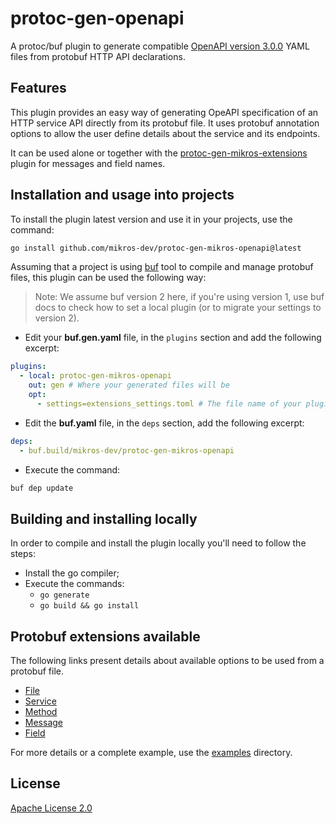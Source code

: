 # protoc-gen-openapi

A protoc/buf plugin to generate compatible [OpenAPI version 3.0.0](https://swagger.io/specification/v3/)
YAML files from protobuf HTTP API declarations.

## Features

This plugin provides an easy way of generating OpeAPI specification of an HTTP
service API directly from its protobuf file. It uses protobuf annotation options
to allow the user define details about the service and its endpoints.

It can be used alone or together with the [protoc-gen-mikros-extensions](https://github.com/mikros-dev/protoc-gen-mikros-extension)
plugin for messages and field names.

## Installation and usage into projects

To install the plugin latest version and use it in your projects, use the command:
```bash
go install github.com/mikros-dev/protoc-gen-mikros-openapi@latest
```

Assuming that a project is using [buf](https://buf.build/docs/) tool to compile
and manage protobuf files, this plugin can be used the following way:

> Note: We assume buf version 2 here, if you're using version 1, use buf docs
> to check how to set a local plugin (or to migrate your settings to version 2).

* Edit your **buf.gen.yaml** file, in the `plugins` section and add the following
  excerpt:
```yaml
plugins:
  - local: protoc-gen-mikros-openapi
    out: gen # Where your generated files will be
    opt:
      - settings=extensions_settings.toml # The file name of your plugin settings
```

* Edit the **buf.yaml** file, in the `deps` section, add the following excerpt:
```yaml
deps:
  - buf.build/mikros-dev/protoc-gen-mikros-openapi
```

* Execute the command:
```bash
buf dep update
```

## Building and installing locally

In order to compile and install the plugin locally you'll need to follow the steps:

* Install the go compiler;
* Execute the commands:
    * `go generate`
    * `go build && go install`

## Protobuf extensions available

The following links present details about available options to be used from a
protobuf file.

* [File](docs/file.md)
* [Service](docs/service.md)
* [Method](docs/method.md)
* [Message](docs/message.md)
* [Field](docs/field.md)

For more details or a complete example, use the [examples](examples) directory.

## License

[Apache License 2.0](LICENSE)
